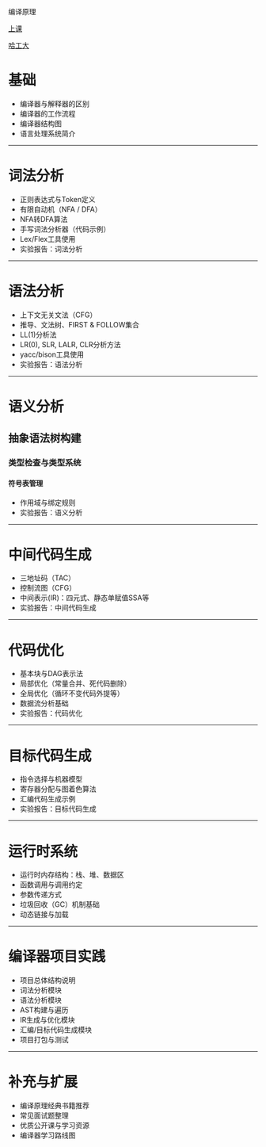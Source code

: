 编译原理

[上课](./class/class01.md)

[哈工大](./hagongda/hgd.md)

# 基础

* 编译器与解释器的区别
* 编译器的工作流程
* 编译器结构图
* 语言处理系统简介

---

# 词法分析

* 正则表达式与Token定义
* 有限自动机（NFA / DFA）
* NFA转DFA算法
* 手写词法分析器（代码示例）
* Lex/Flex工具使用
* 实验报告：词法分析

---

# 语法分析

* 上下文无关文法（CFG）
* 推导、文法树、FIRST & FOLLOW集合
* LL(1)分析法
* LR(0), SLR, LALR, CLR分析方法
* yacc/bison工具使用
* 实验报告：语法分析

---

# 语义分析

## 抽象语法树构建


### 类型检查与类型系统
#### 符号表管理
* 作用域与绑定规则
* 实验报告：语义分析

---

# 中间代码生成

* 三地址码（TAC）
* 控制流图（CFG）
* 中间表示(IR)：四元式、静态单赋值SSA等
* 实验报告：中间代码生成

---

# 代码优化

* 基本块与DAG表示法
* 局部优化（常量合并、死代码删除）
* 全局优化（循环不变代码外提等）
* 数据流分析基础
* 实验报告：代码优化

---

# 目标代码生成

* 指令选择与机器模型
* 寄存器分配与图着色算法
* 汇编代码生成示例
* 实验报告：目标代码生成

---

# 运行时系统

* 运行时内存结构：栈、堆、数据区
* 函数调用与调用约定
* 参数传递方式
* 垃圾回收（GC）机制基础
* 动态链接与加载

---

# 编译器项目实践

* 项目总体结构说明
* 词法分析模块
* 语法分析模块
* AST构建与遍历
* IR生成与优化模块
* 汇编/目标代码生成模块
* 项目打包与测试

---

# 补充与扩展

* 编译原理经典书籍推荐
* 常见面试题整理
* 优质公开课与学习资源
* 编译器学习路线图

